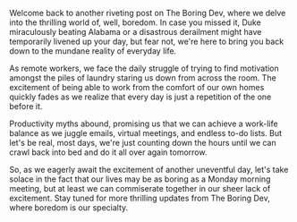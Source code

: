 Welcome back to another riveting post on The Boring Dev, where we delve into the thrilling world of, well, boredom. In case you missed it, Duke miraculously beating Alabama or a disastrous derailment might have temporarily livened up your day, but fear not, we're here to bring you back down to the mundane reality of everyday life.

As remote workers, we face the daily struggle of trying to find motivation amongst the piles of laundry staring us down from across the room. The excitement of being able to work from the comfort of our own homes quickly fades as we realize that every day is just a repetition of the one before it.

Productivity myths abound, promising us that we can achieve a work-life balance as we juggle emails, virtual meetings, and endless to-do lists. But let's be real, most days, we're just counting down the hours until we can crawl back into bed and do it all over again tomorrow.

So, as we eagerly await the excitement of another uneventful day, let's take solace in the fact that our lives may be as boring as a Monday morning meeting, but at least we can commiserate together in our sheer lack of excitement. Stay tuned for more thrilling updates from The Boring Dev, where boredom is our specialty.